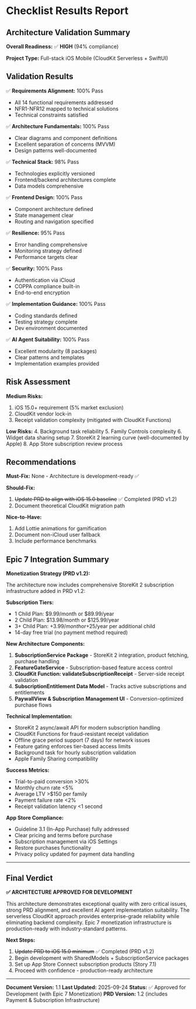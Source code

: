 # Checklist Results Report

## Architecture Validation Summary

**Overall Readiness:** ✅ **HIGH** (94% compliance)

**Project Type:** Full-stack iOS Mobile (CloudKit Serverless + SwiftUI)

## Validation Results

✅ **Requirements Alignment:** 100% Pass
- All 14 functional requirements addressed
- NFR1-NFR12 mapped to technical solutions
- Technical constraints satisfied

✅ **Architecture Fundamentals:** 100% Pass
- Clear diagrams and component definitions
- Excellent separation of concerns (MVVM)
- Design patterns well-documented

✅ **Technical Stack:** 98% Pass
- Technologies explicitly versioned
- Frontend/backend architectures complete
- Data models comprehensive

✅ **Frontend Design:** 100% Pass
- Component architecture defined
- State management clear
- Routing and navigation specified

✅ **Resilience:** 95% Pass
- Error handling comprehensive
- Monitoring strategy defined
- Performance targets clear

✅ **Security:** 100% Pass
- Authentication via iCloud
- COPPA compliance built-in
- End-to-end encryption

✅ **Implementation Guidance:** 100% Pass
- Coding standards defined
- Testing strategy complete
- Dev environment documented

✅ **AI Agent Suitability:** 100% Pass
- Excellent modularity (8 packages)
- Clear patterns and templates
- Implementation examples provided

## Risk Assessment

**Medium Risks:**
1. iOS 15.0+ requirement (5% market exclusion)
2. CloudKit vendor lock-in
3. Receipt validation complexity (mitigated with CloudKit Functions)

**Low Risks:**
4. Background task reliability
5. Family Controls complexity
6. Widget data sharing setup
7. StoreKit 2 learning curve (well-documented by Apple)
8. App Store subscription review process

## Recommendations

**Must-Fix:** None - Architecture is development-ready ✅

**Should-Fix:**
1. ~~Update PRD to align with iOS 15.0 baseline~~ ✅ Completed (PRD v1.2)
2. Document theoretical CloudKit migration path

**Nice-to-Have:**
1. Add Lottie animations for gamification
2. Document non-iCloud user fallback
3. Include performance benchmarks

## Epic 7 Integration Summary

**Monetization Strategy (PRD v1.2):**

The architecture now includes comprehensive StoreKit 2 subscription infrastructure added in PRD v1.2:

**Subscription Tiers:**
- 1 Child Plan: $9.99/month or $89.99/year
- 2 Child Plan: $13.98/month or $125.99/year
- 3+ Child Plan: +$3.99/month or +$25/year per additional child
- 14-day free trial (no payment method required)

**New Architecture Components:**
1. **SubscriptionService Package** - StoreKit 2 integration, product fetching, purchase handling
2. **FeatureGateService** - Subscription-based feature access control
3. **CloudKit Function: validateSubscriptionReceipt** - Server-side receipt validation
4. **SubscriptionEntitlement Data Model** - Tracks active subscriptions and entitlements
5. **PaywallView & Subscription Management UI** - Conversion-optimized purchase flows

**Technical Implementation:**
- StoreKit 2 async/await API for modern subscription handling
- CloudKit Functions for fraud-resistant receipt validation
- Offline grace period support (7 days) for network issues
- Feature gating enforces tier-based access limits
- Background task for hourly subscription validation
- Apple Family Sharing compatibility

**Success Metrics:**
- Trial-to-paid conversion >30%
- Monthly churn rate <5%
- Average LTV >$150 per family
- Payment failure rate <2%
- Receipt validation latency <1 second

**App Store Compliance:**
- Guideline 3.1 (In-App Purchase) fully addressed
- Clear pricing and terms before purchase
- Subscription management via iOS Settings
- Restore purchases functionality
- Privacy policy updated for payment data handling

---

## Final Verdict

**✅ ARCHITECTURE APPROVED FOR DEVELOPMENT**

This architecture demonstrates exceptional quality with zero critical issues, strong PRD alignment, and excellent AI agent implementation suitability. The serverless CloudKit approach provides enterprise-grade reliability while eliminating backend complexity. Epic 7 monetization infrastructure is production-ready with industry-standard patterns.

**Next Steps:**
1. ~~Update PRD to iOS 15.0 minimum~~ ✅ Completed (PRD v1.2)
2. Begin development with SharedModels + SubscriptionService packages
3. Set up App Store Connect subscription products (Story 7.1)
4. Proceed with confidence - production-ready architecture

---

**Document Version:** 1.1
**Last Updated:** 2025-09-24
**Status:** ✅ Approved for Development (with Epic 7 Monetization)
**PRD Version:** 1.2 (includes Payment & Subscription Infrastructure)